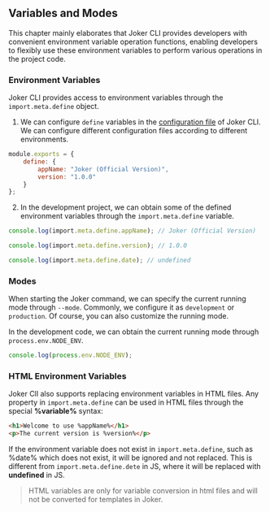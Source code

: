 ## Variables and Modes

This chapter mainly elaborates that Joker CLI provides developers with convenient environment variable operation functions, enabling developers to flexibly use these environment variables to perform various operations in the project code.

### Environment Variables

Joker CLI provides access to environment variables through the `import.meta.define` object.

1. We can configure `define` variables in the [configuration file](/cli/setting-plugin) of Joker CLI. We can configure different configuration files according to different environments.

```js
module.exports = {
    define: {
        appName: "Joker (Official Version)",
        version: "1.0.0"
    }
};
```

2. In the development project, we can obtain some of the defined environment variables through the `import.meta.define` variable.

```ts
console.log(import.meta.define.appName); // Joker (Official Version)

console.log(import.meta.define.version); // 1.0.0

console.log(import.meta.define.date); // undefined
```

### Modes

When starting the Joker command, we can specify the current running mode through `--mode`. Commonly, we configure it as `development` or `production`. Of course, you can also customize the running mode.

In the development code, we can obtain the current running mode through `process.env.NODE_ENV`.

```ts
console.log(process.env.NODE_ENV);
```

### HTML Environment Variables

Joker ClI also supports replacing environment variables in HTML files. Any property in `import.meta.define` can be used in HTML files through the special **%variable%** syntax:

```html
<h1>Welcome to use %appName%</h1>
<p>The current version is %version%</p>
```

If the environment variable does not exist in `import.meta.define`, such as %date% which does not exist, it will be ignored and not replaced. This is different from `import.meta.define.dete` in JS, where it will be replaced with **undefined** in JS.

> HTML variables are only for variable conversion in html files and will not be converted for templates in Joker.
